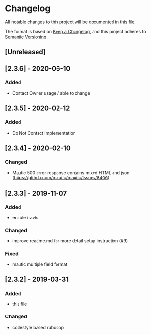# Changelog
All notable changes to this project will be documented in this file.

The format is based on [Keep a Changelog](https://keepachangelog.com/en/1.0.0/),
and this project adheres to [Semantic Versioning](https://semver.org/spec/v2.0.0.html).

## [Unreleased]
## [2.3.6] - 2020-06-10
### Added
- Contact Owner usage / able to change
## [2.3.5] - 2020-02-12
### Added
- Do Not Contact implementation
## [2.3.4] - 2020-02-10
### Changed
- Mautic 500 error response contains mixed HTML and json (https://github.com/mautic/mautic/issues/8406)
## [2.3.3] - 2019-11-07
### Added
- enable travis
### Changed
- improve readme.md for more detail setup instruction (#9)
### Fixed
- mautic multiple field format
## [2.3.2] - 2019-03-31
### Added
- this file
### Changed
- codestyle based rubocop
